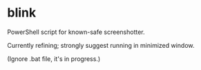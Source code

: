 # blink

PowerShell script for known-safe screenshotter.

Currently refining; strongly suggest running in minimized window.

(Ignore .bat file, it's in progress.)
